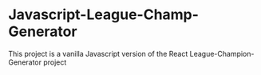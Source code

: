 # Javascript-League-Champ-Generator
This project is a vanilla Javascript version of the React League-Champion-Generator project
